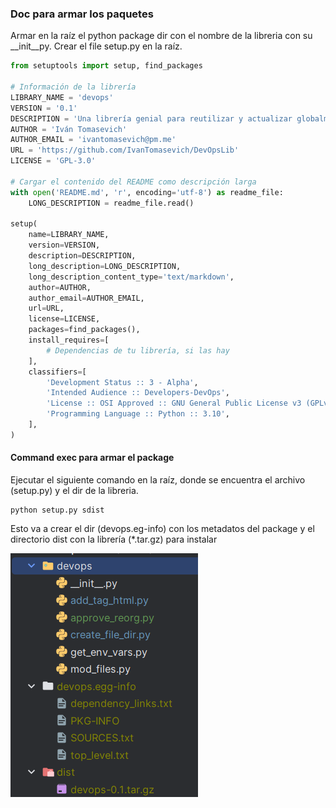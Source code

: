 ### Doc para armar los paquetes

Armar en la raíz el python package dir con el nombre de la libreria con su __init__py.
Crear el file setup.py en la raíz.

````python
from setuptools import setup, find_packages

# Información de la librería
LIBRARY_NAME = 'devops'
VERSION = '0.1'
DESCRIPTION = 'Una librería genial para reutilizar y actualizar globalmente código'
AUTHOR = 'Iván Tomasevich'
AUTHOR_EMAIL = 'ivantomasevich@pm.me'
URL = 'https://github.com/IvanTomasevich/DevOpsLib'
LICENSE = 'GPL-3.0'

# Cargar el contenido del README como descripción larga
with open('README.md', 'r', encoding='utf-8') as readme_file:
    LONG_DESCRIPTION = readme_file.read()

setup(
    name=LIBRARY_NAME,
    version=VERSION,
    description=DESCRIPTION,
    long_description=LONG_DESCRIPTION,
    long_description_content_type='text/markdown',
    author=AUTHOR,
    author_email=AUTHOR_EMAIL,
    url=URL,
    license=LICENSE,
    packages=find_packages(),
    install_requires=[
        # Dependencias de tu librería, si las hay
    ],
    classifiers=[
        'Development Status :: 3 - Alpha',
        'Intended Audience :: Developers-DevOps',
        'License :: OSI Approved :: GNU General Public License v3 (GPLv3)',
        'Programming Language :: Python :: 3.10',
    ],
)
````
#### Command exec para armar el package

Ejecutar el siguiente comando en la raíz, donde se encuentra el archivo (setup.py) y el dir de la libreria.

````commandline
python setup.py sdist
````
Esto va a crear el dir (devops.eg-info) con los metadatos del package y
el directorio dist con la librería (*.tar.gz) para instalar

![img.png](img.png)
